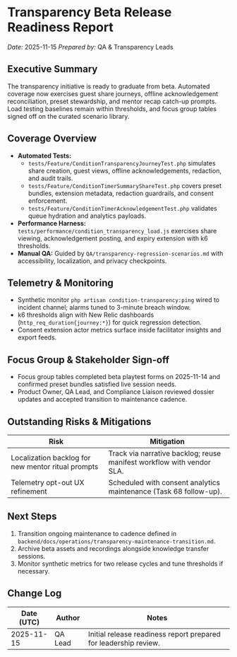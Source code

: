 # Transparency Beta Release Readiness Report

_Date:_ 2025-11-15
_Prepared by:_ QA & Transparency Leads

## Executive Summary
The transparency initiative is ready to graduate from beta. Automated coverage now exercises guest share journeys, offline acknowledgement reconciliation, preset stewardship, and mentor recap catch-up prompts. Load testing baselines remain within thresholds, and focus group tables signed off on the curated scenario library.

## Coverage Overview
- **Automated Tests:**
  - `tests/Feature/ConditionTransparencyJourneyTest.php` simulates share creation, guest views, offline acknowledgements, redaction, and audit trails.
  - `tests/Feature/ConditionTimerSummaryShareTest.php` covers preset bundles, extension metadata, redaction guardrails, and consent enforcement.
  - `tests/Feature/ConditionTimerAcknowledgementTest.php` validates queue hydration and analytics payloads.
- **Performance Harness:** `tests/performance/condition_transparency_load.js` exercises share viewing, acknowledgement posting, and expiry extension with k6 thresholds.
- **Manual QA:** Guided by `QA/transparency-regression-scenarios.md` with accessibility, localization, and privacy checkpoints.

## Telemetry & Monitoring
- Synthetic monitor `php artisan condition-transparency:ping` wired to incident channel; alarms tuned to 3-minute breach window.
- k6 thresholds align with New Relic dashboards (`http_req_duration{journey:*}`) for quick regression detection.
- Consent extension actor metrics surface inside facilitator insights and export feeds.

## Focus Group & Stakeholder Sign-off
- Focus group tables completed beta playtest forms on 2025-11-14 and confirmed preset bundles satisfied live session needs.
- Product Owner, QA Lead, and Compliance Liaison reviewed dossier updates and accepted transition to maintenance cadence.

## Outstanding Risks & Mitigations
| Risk | Mitigation |
|------|------------|
| Localization backlog for new mentor ritual prompts | Track via narrative backlog; reuse manifest workflow with vendor SLA.|
| Telemetry opt-out UX refinement | Scheduled with consent analytics maintenance (Task 68 follow-up). |

## Next Steps
1. Transition ongoing maintenance to cadence defined in `backend/docs/operations/transparency-maintenance-transition.md`.
2. Archive beta assets and recordings alongside knowledge transfer sessions.
3. Monitor synthetic metrics for two release cycles and tune thresholds if necessary.

## Change Log
| Date (UTC) | Author | Notes |
|------------|--------|-------|
| 2025-11-15 | QA Lead | Initial release readiness report prepared for leadership review. |
